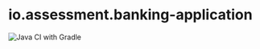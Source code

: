 # io.assessment.banking-application
![Java CI with Gradle](https://github.com/nikhilvibhav/banking-application/workflows/Java%20CI%20with%20Gradle/badge.svg)
